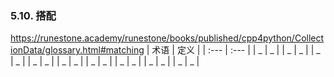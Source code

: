 
### 5.10. 搭配

https://runestone.academy/runestone/books/published/cpp4python/CollectionData/glossary.html#matching
| 术语 | 定义 |
| :--- | :--- |
| _    | _    |
| _    | _    |
| _    | _    |
| _    | _    |
| _    | _    |
| _    | _    |
| _    | _    |
| _    | _    |
| _    | _    |
